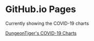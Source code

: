 # GitHub.io Pages
Currently showing the COVID-19 charts

[DungeonTiger's COVID-19 Charts](https://dungeontiger.github.io/)
